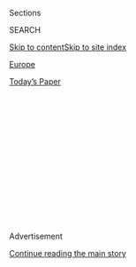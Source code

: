 <div id="app">

<div>

<div>

<div>

<div class="NYTAppHideMasthead css-1q2w90k e1suatyy0">

<div class="section css-ui9rw0 e1suatyy2">

<div class="css-eph4ug er09x8g0">

<div class="css-6n7j50">

</div>

<span class="css-1dv1kvn">Sections</span>

<div class="css-10488qs">

<span class="css-1dv1kvn">SEARCH</span>

</div>

[Skip to content](#site-content)[Skip to site
index](#site-index)

</div>

<div id="masthead-section-label" class="css-1wr3we4 eaxe0e00">

[Europe](https://www.nytimes.com/section/world/europe)

</div>

<div class="css-10698na e1huz5gh0">

</div>

</div>

<div id="masthead-bar-one" class="section hasLinks css-15hmgas e1csuq9d3">

<div class="css-uqyvli e1csuq9d0">

</div>

<div class="css-1uqjmks e1csuq9d1">

</div>

<div class="css-9e9ivx">

[](https://myaccount.nytimes.com/auth/login?response_type=cookie&client_id=vi)

</div>

<div class="css-1bvtpon e1csuq9d2">

[Today’s
Paper](https://www.nytimes.com/section/todayspaper)

</div>

</div>

</div>

</div>

<div data-aria-hidden="false">

<div id="site-content" data-role="main">

<div>

<div class="css-1aor85t" style="opacity:0.000000001;z-index:-1;visibility:hidden">

<div class="css-1hqnpie">

<div class="css-epjblv">

<span class="css-17xtcya">[Europe](/section/world/europe)</span><span class="css-x15j1o">|</span><span class="css-fwqvlz">Without
Naming Huawei, E.U. Warns Against 5G Firms From ‘Hostile’
Powers</span>

</div>

<div class="css-k008qs">

<div class="css-1iwv8en">

<span class="css-18z7m18"></span>

<div>

</div>

</div>

<span class="css-1n6z4y">https://nyti.ms/2nuUDyC</span>

<div class="css-1705lsu">

<div class="css-4xjgmj">

<div class="css-4skfbu" data-role="toolbar" data-aria-label="Social Media Share buttons, Save button, and Comments Panel with current comment count" data-testid="share-tools">

  - 
  - 
  - 
  - 
    
    <div class="css-6n7j50">
    
    </div>

  - 

</div>

</div>

</div>

</div>

</div>

</div>

<div id="NYT_TOP_BANNER_REGION" class="css-13pd83m">

</div>

<div id="top-wrapper" class="css-1sy8kpn">

<div id="top-slug" class="css-l9onyx">

Advertisement

</div>

[Continue reading the main
story](#after-top)

<div class="ad top-wrapper" style="text-align:center;height:100%;display:block;min-height:250px">

<div id="top" class="place-ad" data-position="top" data-size-key="top">

</div>

</div>

<div id="after-top">

</div>

</div>

<div>

<div id="sponsor-wrapper" class="css-1hyfx7x">

<div id="sponsor-slug" class="css-19vbshk">

Supported by

</div>

[Continue reading the main
story](#after-sponsor)

<div id="sponsor" class="ad sponsor-wrapper" style="text-align:center;height:100%;display:block">

</div>

<div id="after-sponsor">

</div>

</div>

<div class="css-186x18t">

</div>

<div class="css-1vkm6nb ehdk2mb0">

# Without Naming Huawei, E.U. Warns Against 5G Firms From ‘Hostile’ Powers

</div>

In a security report, the bloc noted the potential for cyberattacks but
stopped short of citing any particular providers.

<div class="css-79elbk" data-testid="photoviewer-wrapper">

<div class="css-z3e15g" data-testid="photoviewer-wrapper-hidden">

</div>

<div class="css-1a48zt4 ehw59r15" data-testid="photoviewer-children">

![<span class="css-16f3y1r e13ogyst0" data-aria-hidden="true">Huawei’s
offices in Warsaw. The company has been blacklisted in the United States
over cybersecurity
concerns. </span><span class="css-cnj6d5 e1z0qqy90" itemprop="copyrightHolder"><span class="css-1ly73wi e1tej78p0">Credit...</span><span><span>Maciek
Nabrdalik for The New York
Times</span></span></span>](https://static01.nyt.com/images/2019/10/09/world/09eu-huawei/merlin_149755914_7a81e60d-8dcd-416e-8a7d-7ab1aa04cc52-articleLarge.jpg?quality=75&auto=webp&disable=upscale)

</div>

</div>

<div class="css-18e8msd">

<div class="css-vp77d3 epjyd6m0">

<div class="css-hus3qt ey68jwv0" data-aria-hidden="true">

[![Matina
Stevis-Gridneff](https://static01.nyt.com/images/2019/09/26/reader-center/author-matina-stevis-gridneff/author-matina-stevis-gridneff-thumbLarge.png
"Matina Stevis-Gridneff")](https://www.nytimes.com/by/matina-stevis-gridneff)

</div>

<div class="css-1baulvz">

By [<span class="css-1baulvz last-byline" itemprop="name">Matina
Stevis-Gridneff</span>](https://www.nytimes.com/by/matina-stevis-gridneff)

</div>

</div>

  - 
    
    <div class="css-ld3wwf e16638kd2">
    
    Oct. 9,
    2019
    
    </div>

  - 
    
    <div class="css-4xjgmj">
    
    <div class="css-d8bdto" data-role="toolbar" data-aria-label="Social Media Share buttons, Save button, and Comments Panel with current comment count" data-testid="share-tools">
    
      - 
      - 
      - 
      - 
        
        <div class="css-6n7j50">
        
        </div>
    
      - 
    
    </div>
    
    </div>

</div>

</div>

<div class="section meteredContent css-1r7ky0e" name="articleBody" itemprop="articleBody">

<div class="css-1fanzo5 StoryBodyCompanionColumn">

<div class="css-53u6y8">

BRUSSELS — A 5G supplier from a “hostile” country could be forced by its
home government to wreak havoc by causing cyberattacks, a European Union
report warned on Wednesday, but the bloc stopped short of naming the
Chinese giant Huawei, which the United States blacklisted after the
White House labeled it a tool for espionage by Beijing.

The advisory report, drafted with input from all 28 European Union
members, laid out the types of major security failures that 5G networks
could be vulnerable to.

It said that putting all functions of a 5G network — including hardware
and software, operations and maintenance — in the hands of a single
company could leave entire countries at risk.

In May, the United States Commerce Department [put Huawei on a so-called
entity
list](https://www.nytimes.com/2019/05/16/technology/huawei-ban-president-trump.html)
of firms that need special permission to buy American components and
technology because they have been deemed security threats.

</div>

</div>

<div class="css-1fanzo5 StoryBodyCompanionColumn">

<div class="css-53u6y8">

President Trump[has called on the European
Union](https://www.nytimes.com/2019/01/26/us/politics/huawei-china-us-5g-technology.html)
to follow his lead [in barring the company from its
market.](https://www.nytimes.com/2019/05/15/business/huawei-ban-trump.html?module=inline)

The European Union report, intended to provide advice to member states,
said a “strong link” between a 5G technology supplier and a government
“where there are no legislative or democratic checks and balances in
place” could prove a major source of vulnerability.

The language appears to point to Huawei. The company has vehemently
denied all allegations of being under the control of the Chinese
government, stressing that it is owned by its employees and that only
about 1 percent of the company is held by its founder.

In a statement that brushed aside any implied criticism, Huawei said it
welcomed the report and would “work with European partners” to develop a
cybersecurity framework “and deliver safe and fast connectivity for
Europe’s future needs.”

The idea behind 5G, a major leap from the 3G and 4G telecommunications
technology used currently, is that it will become ubiquitous, connecting
almost everything, from defense systems to domestic devices like
refrigerators and coffee machines, to an ultrafast wireless network.

</div>

</div>

<div class="css-1fanzo5 StoryBodyCompanionColumn">

<div class="css-53u6y8">

Huawei is thought to be ahead of other 5G equipment providers around the
world, including European Union companies such as Ericsson and Nokia, in
being able to install networks. Also, it has traditionally been a
cheaper provider of technology.

Mr. Trump and other critics contend that a 2017 Chinese law could be
used [to force Huawei to hack its
customers](https://www.nytimes.com/2019/07/05/technology/huawei-lawsuit-us-government.html)
through preinstalled “back doors” into the network’s software, on behalf
of Beijing.

The European report sounded some related concerns. “In particular, as 5G
networks will be largely based on software, major security flaws, such
as those deriving from poor software development processes within
equipment suppliers, could make it easier for actors to maliciously
insert intentional back doors into products and make them also harder to
detect,” it found.

Abraham Liu, Huawei’s vice president for Europe, has said his company
does not and will not use back doors to spy on customers.

“In the past, we have never planted any back door, and we are committed
not to do anything like this, forced by any government, including U.S.
government, Chinese government or any other government. We are committed
to this,” he said in a recent interview.

The report presented on Wednesday could pave the way for the European
Commission, the executive arm of the European Union, to recommend that
its member states take additional security measures when procuring 5G
networks.

The commission is expected to publish a “toolbox” of measures that
countries can take to mitigate the risks, but it can’t force them to
comply. Officials hope that by publicizing the risks and proposing ways
to address them, countries that take a lax approach to security will be
pushed into action by their citizens.

</div>

</div>

<div class="css-1fanzo5 StoryBodyCompanionColumn">

<div class="css-53u6y8">

But when it comes to Huawei, neither the European Commission nor the
majority of national cybersecurity agencies in member states [have shown
much
interest](https://www.nytimes.com/2019/03/17/us/politics/huawei-ban.html)
in complying with Mr. Trump’s demand that they bar it.

In part, this is down to practical concerns.

No single company, experts say, will be able to handle all the demand
for 5G work once network operators begin making the transition.
Therefore, unless Huawei is barred from the European Union or by
individual countries, it will most likely play some part in the
Continent’s 5G future.

And in Europe, Huawei already has a deep and long presence in countries
like Britain and Germany, which other nations look to for expertise and
guidance.

A Nokia spokesman said that “it is vital that all parties commit to the
highest levels of security and resilience of 5G networks, and realize
that 5G will only deliver on its promise if the networks that underpin
it are and remain secure.”

“There can be no exceptions,” he added.

</div>

</div>

<div>

</div>

</div>

<div>

</div>

<div>

</div>

<div>

</div>

<div>

<div id="bottom-wrapper" class="css-1ede5it">

<div id="bottom-slug" class="css-l9onyx">

Advertisement

</div>

[Continue reading the main
story](#after-bottom)

<div id="bottom" class="ad bottom-wrapper" style="text-align:center;height:100%;display:block;min-height:90px">

</div>

<div id="after-bottom">

</div>

</div>

</div>

</div>

</div>

## Site Index

<div>

</div>

## Site Information Navigation

  - [© <span>2020</span> <span>The New York Times
    Company</span>](https://help.nytimes.com/hc/en-us/articles/115014792127-Copyright-notice)

<!-- end list -->

  - [NYTCo](https://www.nytco.com/)
  - [Contact
    Us](https://help.nytimes.com/hc/en-us/articles/115015385887-Contact-Us)
  - [Work with us](https://www.nytco.com/careers/)
  - [Advertise](https://nytmediakit.com/)
  - [T Brand Studio](http://www.tbrandstudio.com/)
  - [Your Ad
    Choices](https://www.nytimes.com/privacy/cookie-policy#how-do-i-manage-trackers)
  - [Privacy](https://www.nytimes.com/privacy)
  - [Terms of
    Service](https://help.nytimes.com/hc/en-us/articles/115014893428-Terms-of-service)
  - [Terms of
    Sale](https://help.nytimes.com/hc/en-us/articles/115014893968-Terms-of-sale)
  - [Site
    Map](https://spiderbites.nytimes.com)
  - [Help](https://help.nytimes.com/hc/en-us)
  - [Subscriptions](https://www.nytimes.com/subscription?campaignId=37WXW)

</div>

</div>

</div>

</div>
